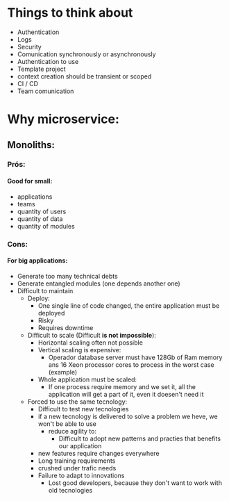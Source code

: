 
# Things to think about
  -  Authentication
   - Logs
   - Security
   - Comunication synchronously or asynchronously
   - Authentication to use
   - Template project
   - context creation should be transient or scoped
   - CI / CD
   - Team comunication

# Why microservice:

##    Monoliths:
   ### Prós:
   #### Good for small:
   - applications
   - teams
   - quantity of users
   - quantity of data
   - quantity of modules
### Cons:
 #### For big applications:
   - Generate too many technical debts
   - Generate entangled modules (one depends another one)
   - Difficult to maintain
       - Deploy:
           - One single line of code changed, the entire application must be deployed
           - Risky
           - Requires downtime
       - Difficult to scale (Difficult **is not impossible**):
           - Horizontal scaling often not possible
           - Vertical scaling is expensive:
               - Operador database server must have 128Gb of Ram memory ans 16 Xeon processor cores to process in the worst case (example)
           - Whole application must be scaled:
               - If one process require memory and we set it, all the application will get a part of it, even it doesen't need it
       -  Forced to use the same tecnology:
           - Difficult to test new tecnologies
           - if a new tecnology is delivered to solve a problem we heve, we won't be able to use
               - reduce agility to:
                   - Difficult to adopt new patterns and practies that benefits our application
           - new features require changes everywhere
           - Long training requirements
           - crushed under trafic needs
           - Failure to adapt to innovations
               - Lost good developers, because they don't want to work with old tecnologies
